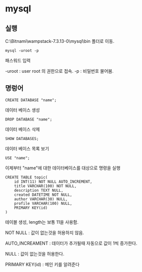 # mysql

## 실행

C:\Bitnami\wampstack-7.3.13-0\mysql\bin 폴더로 이동.

    mysql -uroot -p

패스워드 입력

-uroot : user root 의 권한으로 접속.
-p : 비밀번호 물어봄.

## 명렁어

    CREATE DATABASE "name";

데이터 베이스 생성

    DROP DATABASE "name";

데이터 베이스 삭제

    SHOW DATABASES;

데이터 베이스 목록 보기

    USE "name";

이제부터 "name"에 대한 데이터베이스를 대상으로 명령을 실행

    CREATE TABLE topic(
        id INT(11) NOT NULL AUTO_INCREMENT,
        title VARCHAR(100) NOT NULL,
        description TEXT NULL,
        created DATETIME NOT NULL,
        author VARCHAR(30) NULL,
        profile VARCHAR(100) NULL,
        PRIMARY KEY(id)
    )

테이블 생성, length는 보통 11을 사용함.

NOT NULL : 값이 없는것을 허용하지 않음.

AUTO_INCREAMENT : 데이터가 추가될때 자동으로 값이 1씩 증가한다.

NULL : 값이 없는것을 허용한다.

PRIMARY KEY(id) : 메인 키를 알려준다
